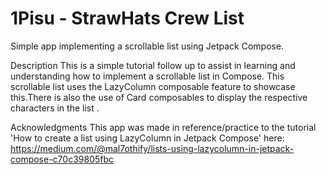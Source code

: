 # 1Pisu - StrawHats Crew List
Simple app implementing a scrollable list using Jetpack Compose.

Description
This is a simple tutorial follow up to assist in learning and understanding how to implement a scrollable list in Compose.
This scrollable list uses the LazyColumn composable feature to showcase this.There is also the use of Card composables to display the respective characters in the list .

Acknowledgments
This app was made in reference/practice to the tutorial 'How to create a list using LazyColumn in Jetpack Compose' here: 
https://medium.com/@mal7othify/lists-using-lazycolumn-in-jetpack-compose-c70c39805fbc
